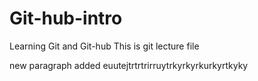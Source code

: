 # Git-hub-intro
Learning Git and Git-hub
This is  git lecture file

new paragraph added
euutejtrtrtrirruytrkyrkyrkurkyrtkyky